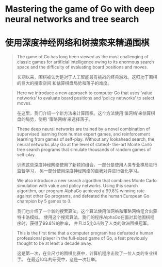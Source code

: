 # Mastering the game of Go with deep neural networks and tree search
# 使用深度神经网络和树搜索来精通围棋

>The game of Go has long been viewed as the most challenging of classic games
>for artificial intelligence owing to its enormous search space and the difficulty
>of evaluating board positions and moves. 
>
>长期以来，围棋被认为是对于人工智能最有挑战的经典游戏。这归功于围棋的巨大的搜索空间
>和估算棋盘局势和落子的难度。

>Here we introduce a new approach to computer Go that uses ‘value networks’
>to evaluate board positions and ‘policy networks’ to select moves.
>
>在这里，我们介绍一个新方法来计算围棋。这个方法使用‘值网络’来估算棋盘的局势，使用
>‘策略网络’来选择落子。

>These deep neural networks are trained by a novel combination of supervised learning
>from human expert games, and reinforcement learning from games of self-play.
>Without any lookahead search, the neural networks play Go at the level of stateof-
>the-art Monte Carlo tree search programs that simulate thousands of random games of
>self-play.
>
>训练这些深度神经网络使用了新颖的组合。一部分是使用人类专业棋局进行监督学习，
>另一部分使用深度神经网络的自我对弈进行强化学习。

>We also introduce a new search algorithm that combines Monte Carlo simulation with
>value and policy networks. Using this search algorithm, our program AlphaGo achieved
>a 99.8% winning rate against other Go programs, and defeated the human European Go
>champion by 5 games to 0. 
>
>我们也介绍了一个新的搜索算法。这个算法使用值网络和策略网络组合出蒙特卡洛模拟。
>使用这个搜索算法，我们的程序AlphaGo在面对其他围棋程序时，获得了99.8%的胜率，
>并且以5比0击败了人类的欧洲围棋冠军。

>This is the first time that a computer program has defeated a human professional player
>in the full-sized game of Go, a feat previously thought to be at least a decade away.
>
>这是第一次，在全尺寸的围棋比赛中，计算机程序击败了一位人类的专业棋手。
>在最近10年的研究中，这是一次壮举。
